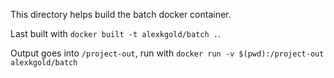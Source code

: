 This directory helps build the batch docker container. 

Last built with `docker built -t alexkgold/batch .`.

Output goes into `/project-out`, run with `docker run -v $(pwd):/project-out alexkgold/batch`
